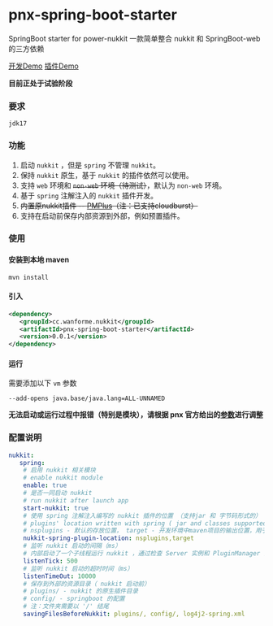 # pnx-spring-boot-starter
SpringBoot starter for power-nukkit
一款简单整合 nukkit 和 SpringBoot-web 的三方依赖

[开发Demo](https://github.com/WanneSimon/pnx-starter-demo.git) 
[插件Demo](https://github.com/WanneSimon/pnx-starter-plugin-demo.git)

**目前正处于试验阶段**

### 要求
`jdk17`

### 功能
1. 启动 `nukkit` ，但是 `spring` 不管理 `nukkit`。
2. 保持 `nukkit` 原生，基于 `nukkit` 的插件依然可以使用。
3. 支持 `web` 环境和 ~~`non-web` 环境（待测试）~~，默认为 `non-web` 环境。
4. 基于 `spring` 注解注入的 `nukkit` 插件开发。
5. ~~内置原nukkit插件 -- [PMPlus](https://github.com/WanneSimon/PMPlus/tree/2.0/build)（注：已支持cloudburst）~~
6. 支持在启动前保存内部资源到外部，例如预置插件。

### 使用

#### 安装到本地 maven
``` mvn install ```
#### 引入
```xml
<dependency>
   <groupId>cc.wanforme.nukkit</groupId>
   <artifactId>pnx-spring-boot-starter</artifactId>
   <version>0.0.1</version>
</dependency>
```
#### 运行
需要添加以下 `vm` 参数
```
--add-opens java.base/java.lang=ALL-UNNAMED
```

**无法启动或运行过程中报错（特别是模块），请根据 pnx 官方给出的[参数](https://github.com/PowerNukkitX/PowerNukkitX#%E4%BD%BF%E7%94%A8%E6%AD%A5%E9%AA%A4)进行调整**

### 配置说明
```yml
nukkit:
   spring:
    # 启用 nukkit 相关模块
    # enable nukkit module
    enable: true
    # 是否一同启动 nukkit
    # run nukkit after launch app
    start-nukkit: true
    # 使用 spring 注解注入编写的 nukkit 插件的位置 （支持jar 和 字节码形式的）
    # plugins' location written with spring ( jar and classes supported )
    # nsplugins - 默认的存放位置， target - 开发环境中maven项目的输出位置，用于开发测试。
    nukkit-spring-plugin-location: nsplugins,target
    # 监听 nukkit 启动的间隔（ms）
    # 内部启动了一个子线程运行 nukkit ，通过检查 Server 实例和 PluginManager 实例来确认是否启动完成。 
    listenTick: 500
    # 监听 nukkit 启动的超时时间（ms）
    listenTimeOut: 10000
    # 保存到外部的资源目录（ nukkit 启动前）
    # plugins/ - nukkit 的原生插件目录
    # config/ - springboot 的配置
    # 注：文件夹需要以 '/' 结尾
    savingFilesBeforeNukkit: plugins/, config/, log4j2-spring.xml
```
